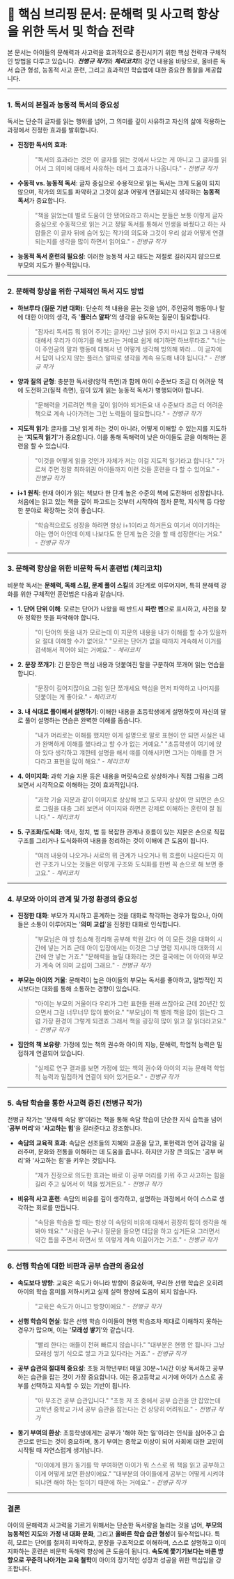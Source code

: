 # 📖 핵심 브리핑 문서: 문해력 및 사고력 향상을 위한 독서 및 학습 전략

본 문서는 아이들의 문해력과 사고력을 효과적으로 증진시키기 위한 핵심 전략과 구체적인 방법을 다루고 있습니다. ***전병규 작가***와 ***체리코치***의 강연 내용을 바탕으로, 올바른 독서 습관 형성, 능동적 사고 훈련, 그리고 효과적인 학습법에 대한 중요한 통찰을 제공합니다.

---

### 1. 독서의 본질과 능동적 독서의 중요성

독서는 단순히 글자를 읽는 행위를 넘어, 그 의미를 깊이 사유하고 자신의 삶에 적용하는 과정에서 진정한 효과를 발휘합니다.

* **진정한 독서의 효과**:
    > "독서의 효과라는 것은 이 글자를 읽는 것에서 나오는 게 아니고 그 글자를 읽어서 그 의미에 대해서 사유하는 데서 그 효과가 나옵니다."
    > \- *전병규 작가*

* **수동적 vs. 능동적 독서**:
    글자 중심으로 수용적으로 읽는 독서는 크게 도움이 되지 않으며, 작가의 의도를 파악하고 그것이 삶과 어떻게 연결되는지 생각하는 **능동적 독서**가 중요합니다.
    > "책을 읽었는데 별로 도움이 안 됐어요라고 하시는 분들은 보통 이렇게 글자 중심으로 수동적으로 읽는 거고 정말 독서를 통해서 인생을 바꿨다고 하는 사람들은 이 글자 뒤에 숨어 있는 작가의 의도와 그것이 우리 삶과 어떻게 연결되는지를 생각을 많이 하면서 읽어요."
    > \- *전병규 작가*

* **능동적 독서 훈련의 필요성**: 이러한 능동적 사고 태도는 저절로 길러지지 않으므로 부모의 지도가 필수적입니다.

---

### 2. 문해력 향상을 위한 구체적인 독서 지도 방법

* **하브루타 (질문 기반 대화)**:
    단순히 책 내용을 묻는 것을 넘어, 주인공의 행동이나 말에 대한 아이의 생각, 즉 '**플러스 알파**'의 생각을 유도하는 질문이 필요합니다.
    > "잠자리 독서등 뭐 읽어 주기는 글자만 그냥 읽어 주지 마시고 읽고 그 내용에 대해서 우리가 이야기를 해 보자는 거예요 쉽게 얘기하면 하브루타죠."
    > "너는 이 주인공의 말과 행동에 대해서 넌 어떻게 생각해 빙의해 봐라... 이 글자에서 답이 나오지 않는 플러스 알파로 생각을 계속 유도해 내야 됩니다."
    > \- *전병규 작가*

* **양과 질의 균형**:
    충분한 독서량(양적 측면)과 함께 아이 수준보다 조금 더 어려운 책에 도전하고(질적 측면), 깊이 있게 읽는 능동적 독서가 병행되어야 합니다.
    > "문해력을 기르려면 책을 깊이 읽어야 되거든요 내 수준보다 조금 더 어려운 책으로 계속 나아가려는 그런 노력들이 필요합니다."
    > \- *전병규 작가*

* **지도적 읽기**:
    글자를 그냥 읽게 하는 것이 아니라, 어떻게 이해할 수 있는지를 지도하는 '**지도적 읽기**'가 중요합니다. 이를 통해 독해력이 낮은 아이들도 글을 이해하는 훈련을 할 수 있습니다.
    > "이것을 어떻게 읽을 것인가 자체가 저는 이걸 지도적 일기라고 합니다."
    > "가르쳐 주면 정말 최하위권 아이들까지 이런 것들 훈련을 다 할 수 있어요."
    > \- *전병규 작가*

* **i+1 원칙**:
    현재 아이가 읽는 책보다 한 단계 높은 수준의 책에 도전하며 성장합니다. 처음에는 읽고 있는 책을 깊이 파고드는 것부터 시작하여 점차 문학, 지식책 등 다양한 분야로 확장하는 것이 좋습니다.
    > "학습적으로도 성장을 하려면 항상 i+1이라고 하거든요 여기서 이야기하는 아는 영어 아인데 이제 나보다도 한 단계 높은 것을 할 때 성장한다는 거요."
    > \- *전병규 작가*

---

### 3. 문해력 향상을 위한 비문학 독서 훈련법 (체리코치)

비문학 독서는 **문해력, 독해 스킬, 문제 풀이 스킬**의 3단계로 이루어지며, 특히 문해력 강화를 위한 구체적인 훈련법은 다음과 같습니다.

* **1. 단어 단위 이해**: 모르는 단어가 나왔을 때 반드시 **파란 펜**으로 표시하고, 사전을 찾아 정확한 뜻을 파악해야 합니다.
    > "이 단어의 뜻을 내가 모르는데 이 지문의 내용을 내가 이해를 할 수가 있을까요 절대 이해할 수가 없어요."
    > "모르는 단어가 없을 때까지 계속해서 이거를 검색해서 적어야 되는 거예요."
    > \- *체리코치*

* **2. 문장 쪼개기**: 긴 문장은 핵심 내용과 덧붙여진 말을 구분하여 쪼개어 읽는 연습을 합니다.
    > "문장이 길어지잖아요 그럼 일단 쪼개세요 핵심을 먼저 파악하고 나머지를 덧붙이는 게 좋아요."
    > \- *체리코치*

* **3. 내 식대로 풀이해서 설명하기**: 이해한 내용을 초등학생에게 설명하듯이 자신의 말로 풀어 설명하는 연습은 완벽한 이해를 돕습니다.
    > "내가 머리로는 이해를 했지만 이게 설명으로 말로 표현이 안 되면 사실은 내가 완벽하게 이해를 했다라고 할 수가 없는 거예요."
    > "초등학생이 여기에 앉아 있다 생각하고 걔한테 설명을 해서 얘를 이해시키면 그거는 이해를 한 거다라고 표현을 많이 해요."
    > \- *체리코치*

* **4. 이미지화**: 과학 기술 지문 등은 내용을 머릿속으로 상상하거나 직접 그림을 그려보면서 시각적으로 이해하는 것이 효과적입니다.
    > "과학 기술 지문과 같이 이미지로 상상해 보고 도무지 상상이 안 되면은 손으로 그림을 대충 그려 보면서 이미지와 하면은 강제로 이해하는 훈련이 잘 됩니다."
    > \- *체리코치*

* **5. 구조화/도식화**: 역사, 정치, 법 등 복잡한 관계나 흐름이 있는 지문은 손으로 직접 구조를 그리거나 도식화하여 내용을 정리하는 것이 이해에 큰 도움이 됩니다.
    > "여러 내용이 나오거나 서로의 뭐 관계가 나오거나 뭐 흐름이 나온다든지 이런 구조가 나오는 것들은 이렇게 구조와 도식화를 한번 꼭 손으로 해 보면 좋고요."
    > \- *체리코치*

---

### 4. 부모와 아이의 관계 및 가정 환경의 중요성

* **진정한 대화**:
    부모가 지시하고 훈계하는 것을 대화로 착각하는 경우가 많으나, 아이들은 소통이 이루어지는 '**의미 교섭**'을 진정한 대화로 인식합니다.
    > "부모님은 야 방 청소해 정리해 공부해 학원 갔다 어 이 모든 것을 대화의 시간에 넣는 거죠 근데 아이 입장에서는 이것은 그냥 명령 지시니까 대화의 시간에 안 넣는 거죠."
    > "문해력을 늘릴 대화라는 것은 결국에는 어 아이와 부모가 계속 어 의미 교섭이 그래요."
    > \- *전병규 작가*

* **부모는 아이의 거울**:
    문해력이 높은 아이들의 부모는 독서를 좋아하고, 일방적인 지시보다는 대화를 통해 소통하는 경향이 있습니다.
    > "아이는 부모의 거울이다 우리가 그런 표현들 원래 쓰잖아요 근데 20년간 있으면서 그걸 너무너무 많이 봤어요."
    > "부모님이 책 벌레 책을 많이 읽는다 그럼 가장 환경이 그렇게 되겠죠 그래서 책을 굉장히 많이 읽고 잘 읽더라고요."
    > \- *전병규 작가*

* **집안의 책 보유량**:
    가정에 있는 책의 권수와 아이의 지능, 문해력, 학업적 능력은 밀접하게 연결되어 있습니다.
    > "실제로 연구 결과를 보면 가정에 있는 책의 권수와 아이의 지능 문해력 학업적 능력과 밀접하게 연결이 되어 있거든요."
    > \- *전병규 작가*

---

### 5. 속담 학습을 통한 사고력 증진 (전병규 작가)

전병규 작가는 '문해력 속담 왕'이라는 책을 통해 속담 학습이 단순한 지식 습득을 넘어 '**공부 머리**'와 '**사고하는 힘**'을 길러준다고 강조합니다.

* **속담의 교육적 효과**: 속담은 선조들의 지혜와 교훈을 담고, 표현력과 언어 감각을 길러주며, 문화와 전통을 이해하는 데 도움을 줍니다. 하지만 가장 큰 의도는 '공부 머리'와 '사고하는 힘'을 키우는 것입니다.
    > "제가 진정으로 의도한 효과는 바로 이 공부 머리를 키워 주고 사고하는 힘을 길러 주고 싶어서 이 책을 썼거든요."
    > \- *전병규 작가*

* **비유적 사고 훈련**: 속담의 비유를 깊이 생각하고, 설명하는 과정에서 아이 스스로 생각하는 회로를 만듭니다.
    > "속담을 학습을 할 때는 항상 이 속담의 비유에 대해서 굉장히 많이 생각을 해 봐야 돼요."
    > "사람은 누구나 질문을 들으면 대답을 하고 싶거든요 그러면서 약간 틈을 주면서 하면서 또 이렇게 계속 이끌어가는 거죠."
    > \- *전병규 작가*

---

### 6. 선행 학습에 대한 비판과 공부 습관의 중요성

* **속도보다 방향**: 교육은 속도가 아니라 방향이 중요하며, 무리한 선행 학습은 오히려 아이의 학습 흥미를 저하시키고 실제 실력 향상에 도움이 되지 않습니다.
    > "교육은 속도가 아니고 방향이에요."
    > \- *전병규 작가*

* **선행 학습의 현실**: 많은 선행 학습 아이들이 현행 학습조차 제대로 이해하지 못하는 경우가 많으며, 이는 '**모래성 쌓기**'와 같습니다.
    > "빨리 한다는 애들이 전혀 빠르지 않습니다."
    > "대부분은 현행 안 됩니다 그냥 모래성 쌓기 식으로 쌓고 가고 있다라는 거죠."
    > \- *전병규 작가*

* **공부 습관의 절대적 중요성**: 초등 저학년부터 매일 30분~1시간 이상 독서하고 공부하는 습관을 잡는 것이 가장 중요합니다. 이는 중고등학교 시기에 아이가 스스로 공부를 선택하고 지속할 수 있는 기반이 됩니다.
    > "아 무조건 공부 습관입니다."
    > "초등 저 초 중에서 공부 습관을 안 잡았는데 고학년 중학교 가서 공부 습관을 잡는다는 건 상당히 어려워요."
    > \- *전병규 작가*

* **동기 부여의 환상**: 초등학생에게는 공부가 '해야 하는 일'이라는 인식을 심어주고 습관으로 만드는 것이 중요하며, 동기 부여는 중학교 이상이 되어 사회에 대한 고민이 시작될 때 자연스럽게 생겨납니다.
    > "아이에게 뭔가 동기를 막 부여하면 아이가 뭐 스스로 뭐 책을 읽고 공부하고 이게 어떻게 보면 환상이에요."
    > "대부분의 아이들에게 공부는 어떻게 시켜야 되냐면 해야 하는 일이기 때문에 하는 거예요."
    > \- *전병규 작가*

---

### 결론

아이의 문해력과 사고력을 기르기 위해서는 단순한 독서량을 늘리는 것을 넘어, **부모의 능동적인 지도**와 **가정 내 대화 문화**, 그리고 **올바른 학습 습관 형성**이 필수적입니다. 특히, 모르는 단어를 철저히 파악하고, 문장을 구조적으로 이해하며, 스스로 설명하고 이미지화하는 훈련은 비문학 독해력 향상에 큰 도움이 됩니다. **속도에 쫓기기보다는 바른 방향으로 꾸준히 나아가는 교육 철학**이 아이의 장기적인 성장과 성공을 위한 핵심임을 강조합니다.
